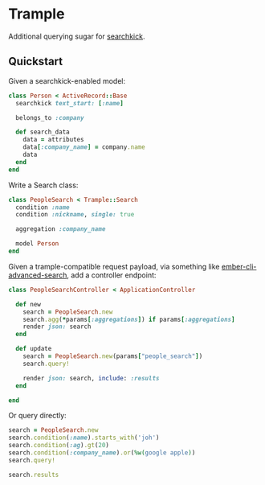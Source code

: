 # Trample

Additional querying sugar for [searchkick](https://github.com/ankane/searchkick).

## Quickstart

Given a searchkick-enabled model:

```ruby
class Person < ActiveRecord::Base
  searchkick text_start: [:name]

  belongs_to :company

  def search_data
    data = attributes
    data[:company_name] = company.name
    data
  end
end
```

Write a Search class:

```ruby
class PeopleSearch < Trample::Search
  condition :name
  condition :nickname, single: true

  aggregation :company_name

  model Person
end
```

Given a trample-compatible request payload, via something like
[ember-cli-advanced-search](https://github.com/richmolj/ember-cli-advanced-search), add a controller endpoint:

```ruby
class PeopleSearchController < ApplicationController

  def new
    search = PeopleSearch.new
    search.agg(*params[:aggregations]) if params[:aggregations]
    render json: search
  end

  def update
    search = PeopleSearch.new(params["people_search"])
    search.query!

    render json: search, include: :results
  end

end
```

Or query directly:

```ruby
search = PeopleSearch.new
search.condition(:name).starts_with('joh')
search.condition(:ag).gt(20)
search.condition(:company_name).or(%w(google apple))
search.query!

search.results
```
